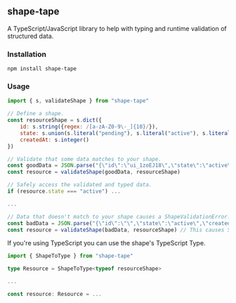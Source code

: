 ## shape-tape
A TypeScript/JavaScript library to help with typing and runtime validation of structured data.

### Installation
```
npm install shape-tape
```

### Usage
```javascript
import { s, validateShape } from "shape-tape"

// Define a shape.
const resourceShape = s.dict({
	id: s.string({regex: /[a-zA-Z0-9\-_]{10}/}),
	state: s.union(s.literal("pending"), s.literal("active"), s.literal("removed")),
	createdAt: s.integer()
})

// Validate that some data matches to your shape.
const goodData = JSON.parse("{\"id\":\"ui_1zoEJ18\",\"state\":\"active\",\"createdAt\":1700354795466}")
const resource = validateShape(goodData, resourceShape)

// Safely access the validated and typed data.
if (resource.state === "active") ...

...

// Data that doesn't match to your shape causes a ShapeValidationError.
const badData = JSON.parse("{\"id\":\"\",\"state\":\"active\",\"createdAt\":1700354795466}")
const resource = validateShape(badData, resourceShape) // This causes ShapeValidationError
```

If you're using TypeScript you can use the shape's TypeScript Type.
```typescript
import { ShapeToType } from "shape-tape"

type Resource = ShapeToType<typeof resourceShape>

...

const resource: Resource = ...
```